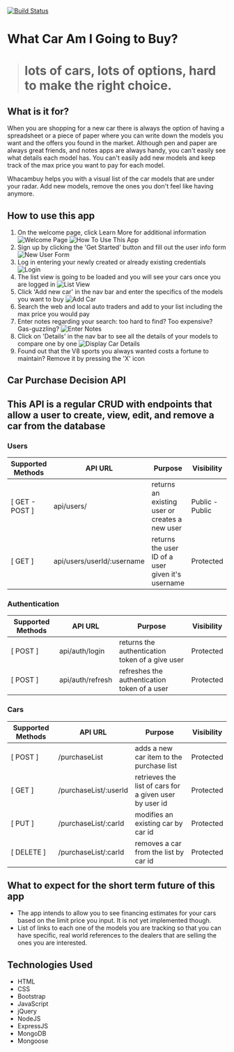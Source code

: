 [![Build Status](https://travis-ci.org/steffencrespo/car-purchase-decision.svg?branch=master)](https://travis-ci.org/steffencrespo/car-purchase-decision)

What Car Am I Going to Buy?
===========================
> # lots of cars, lots of options, hard to make the right choice. 

What is it for?
---------------
When you are shopping for a new car there is always the option of having a spreadsheet or a piece of paper where you can write down the models you want and the offers you found in the market. Although pen and paper are always great friends, and notes apps are always handy, you can't easily see what details each model has. You can't easily add new models and keep track of the max price you want to pay for each model.

Whacambuy helps you with a visual list of the car models that are under your radar. Add new models, remove the ones you don't feel like having anymore.

How to use this app
-------------------
1. On the welcome page, click Learn More for additional information
  ![Welcome Page](/README-images/1-welcome.png "Welcome Page")
  ![How To Use This App](/README-images/2-howto.png "How To Use")
2. Sign up by clicking the 'Get Started' button and fill out the user info form
  ![New User Form](/README-images/3-signup.png "Sign Up")
3. Log in entering your newly created or already existing credentials
  ![Login](/README-images/4-login.png "Login Page")
4. The list view is going to be loaded and you will see your cars once you are logged in
  ![List View](/README-images/5-list-view.png "List View")
5. Click 'Add new car' in the nav bar and enter the specifics of the models you want to buy
  ![Add Car](/README-images/7-add-car.png "Add Car Form")
6. Search the web and local auto traders and add to your list including the max price you would pay
7. Enter notes regarding your search: too hard to find? Too expensive? Gas-guzzling?
  ![Enter Notes](/README-images/8-edit-car.png "Edit Car Comments")
8. Click on 'Details' in the nav bar to see all the details of your models to compare one by one
  ![Display Car Details](/README-images/6-simplified-list.png "Car Details")
9. Found out that the V8 sports you always wanted costs a fortune to maintain? Remove it by pressing the 'X' icon

Car Purchase Decision API
------------------------
## This API is a regular CRUD with endpoints that allow a user to create, view, edit, and remove a car from the database  

### Users
Supported Methods | API URL | Purpose | Visibility
----------------- | ------- | ------- | ---------
[ GET - POST ] | api/users/ | returns an existing user or creates a new user | Public - Public
[ GET ] | api/users/userId/:username | returns the user ID of a user given it's username | Protected

### Authentication
Supported Methods | API URL | Purpose | Visibility
----------------- | ------- | ------- | ---------
[ POST ] | api/auth/login | returns the authentication token of a give user | Protected
[ POST ] | api/auth/refresh | refreshes the authentication token of a user | Protected

### Cars
Supported Methods | API URL | Purpose | Visibility 
----------------- | ------- | ------- | ---------
[ POST ] | /purchaseList | adds a new car item to the purchase list | Protected
[ GET ] | /purchaseList/:userId | retrieves the list of cars for a given user by user id | Protected
[ PUT ] | /purchaseList/:carId | modifies an existing car by car id | Protected
[ DELETE ] | /purchaseList/:carId | removes a car from the list by car id | Protected

What to expect for the short term future of this app
----------------------------------------------------
* The app intends to allow you to see financing estimates for your cars based on the limit price you input. It is not yet implemented though.
* List of links to each one of the models you are tracking so that you can have specific, real world references to the dealers that are selling the ones you are interested.

Technologies Used
-----------------
* HTML
* CSS
* Bootstrap
* JavaScript
* jQuery
* NodeJS
* ExpressJS
* MongoDB
* Mongoose